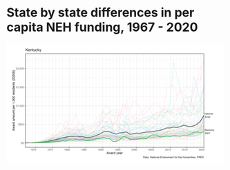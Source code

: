 ---
---

# State by state differences in per capita NEH funding, 1967 - 2020



![Kentucky](./figures/ky.png)
